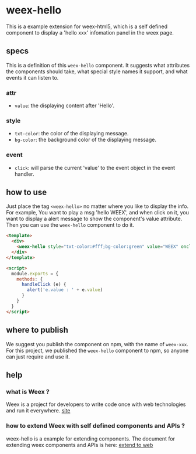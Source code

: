 # weex-hello

This is a example extension for weex-html5, which is a self defined component to display a 'hello xxx' infomation panel in the weex page.

## specs

This is a definition of this `weex-hello` component. It suggests what attributes the components should take, what special style names it support, and what events it can listen to.

### attr

* `value`: the displaying content after 'Hello'.

### style

* `txt-color`: the color of the displaying message.
* `bg-color`: the background color of the displaying message.

### event

* `click`: will parse the current 'value' to the event object in the event handler.

## how to use

Just place the tag `<weex-hello>` no matter where you like to display the info. For example, You want to play a msg 'hello WEEX', and when click on it, you want to display a alert message to show the component's value attribute. Then you can use the `weex-hello` component to do it.

```html
<template>
  <div>
    <weex-hello style="txt-color:#fff;bg-color:green" value="WEEX" onclick="handleClick"></weex-hello>
  </div>
</template>

<script>
  module.exports = {
    methods: {
      handleClick (e) {
        alert('e.value : ' + e.value)
      }
    }
  }
</script>
```

## where to publish

We suggest you publish the component on npm, with the name of `weex-xxx`. For this project, we published the `weex-hello` component to npm, so anyone can just require and use it.

## help

### what is Weex ?

Weex is a project for developers to write code once with web technologies and run it everywhere. [site](http://alibaba.github.io/weex/)

### how to extend Weex with self defined components and APIs ?

weex-hello is a example for extending components. The document for extending weex components and APIs is here: [extend to web](http://alibaba.github.io/weex/doc/advanced/extend-to-html5.html)
